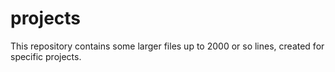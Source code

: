 # projects

This repository contains some larger files up to 2000 or so lines, created for specific projects.
